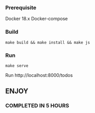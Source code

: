 ### Prerequisite
Docker 18.x
Docker-compose

### Build
```
make build && make install && make js
```

### Run
```
make serve
```

Run http://localhost:8000/todos

## ENJOY

### COMPLETED IN 5 HOURS
